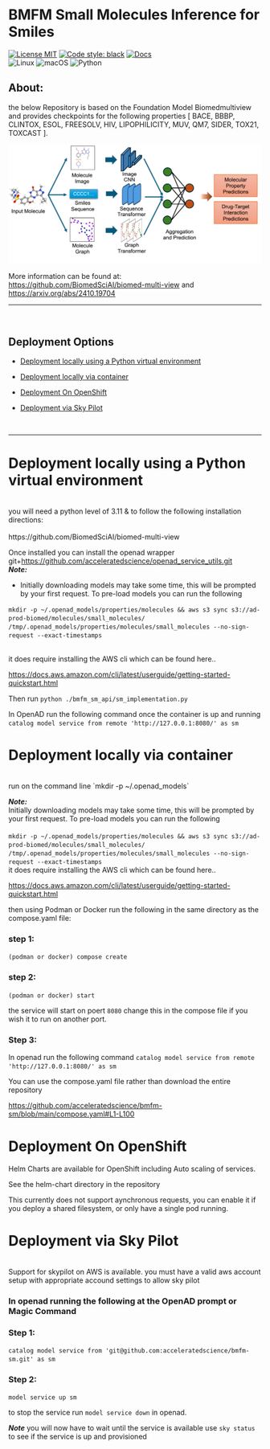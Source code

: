 # BMFM Small Molecules Inference for Smiles <!-- omit from toc -->
[![License MIT](https://img.shields.io/github/license/acceleratedscience/openad_service_utils)](https://opensource.org/licenses/MIT)
[![Code style: black](https://img.shields.io/badge/code%20style-black-000000.svg)](https://github.com/psf/black)
[![Docs](https://img.shields.io/badge/website-live-brightgreen)](https://acceleratedscience.github.io/openad-docs/) <br>
![Linux](https://img.shields.io/badge/Linux-FCC624?style=for-the-badge&logo=linux&logoColor=black)
![macOS](https://img.shields.io/badge/mac%20os-000000?style=for-the-badge&logo=macos&logoColor=F0F0F0)
![Python](https://img.shields.io/badge/python-3670A0?style=for-the-badge&logo=python&logoColor=ffdd54)

## About: <!-- omit from toc -->
the below Repository is based on the Foundation Model Biomedmultiview and provides checkpoints for the following properties [ BACE, BBBP, CLINTOX, ESOL, FREESOLV, HIV, LIPOPHILICITY, MUV, QM7, SIDER, TOX21, TOXCAST ].

![MultiView diagram](images/overview.png)


More information can be found at:<br> 
https://github.com/BiomedSciAI/biomed-multi-view and https://arxiv.org/abs/2410.19704

--- 
<br>

## Deployment Options <!-- omit from toc -->

<!-- toc -->

- [Deployment locally using a Python virtual environment](#deployment-locally-using-a-python-virtual-environment)

- [Deployment locally via container](#deployment-locally-via-container)

- [Deployment On OpenShift](#deployment-lon-openshift)

- [Deployment via Sky Pilot](#deployment-via-sky-pilot)

<!-- tocstop -->
<br>

--- 

# Deployment locally using a Python virtual environment 
<br>
you will need a python level of 3.11 & to follow the following installation directions:<br>
<br>
https://github.com/BiomedSciAI/biomed-multi-view
<br>

Once installed you can install the openad wrapper
git+https://github.com/acceleratedscience/openad_service_utils.git
<br>
***Note:*** <br>
- Initially downloading models may take some time, this will be prompted by your first request. To pre-load models you can run the following <br>

`mkdir -p ~/.openad_models/properties/molecules && aws s3 sync s3://ad-prod-biomed/molecules/small_molecules/ /tmp/.openad_models/properties/molecules/small_molecules --no-sign-request --exact-timestamps`

<br>
it does require installing the AWS cli which can be found here..<br>

https://docs.aws.amazon.com/cli/latest/userguide/getting-started-quickstart.html


Then run `python ./bmfm_sm_api/sm_implementation.py`


In OpenAD run the following command once the container is up and running
`catalog model service from remote 'http://127.0.0.1:8080/' as sm`


# Deployment locally via container
<br>
run on the command line `mkdir -p ~/.openad_models`

***Note:*** <br>
Initially downloading models may take some time, this will be prompted by your first request. To pre-load models you can run the following <br><br>
`mkdir -p ~/.openad_models/properties/molecules && aws s3 sync s3://ad-prod-biomed/molecules/small_molecules/ /tmp/.openad_models/properties/molecules/small_molecules --no-sign-request --exact-timestamps`
<br>
it does require installing the AWS cli which can be found here..

https://docs.aws.amazon.com/cli/latest/userguide/getting-started-quickstart.html

then using Podman or Docker run the following in the same directory as the compose.yaml file:
### step 1:
`(podman or docker) compose create`<br>
### step 2:
`(podman or docker) start`<br>

the service will start on poert `8080` change this in the compose file if you wish it to run on another port.
### Step 3:
In openad run the following command
`catalog model service from remote 'http://127.0.0.1:8080/' as sm`


You can use the compose.yaml file rather than download the entire repository

https://github.com/acceleratedscience/bmfm-sm/blob/main/compose.yaml#L1-L100



# Deployment On OpenShift
Helm Charts are available for OpenShift including Auto scaling of services.

See the helm-chart directory in the repository

This currently does not support aynchronous requests, you can enable it if you deploy a shared filesystem, or only have a single pod running.


# Deployment via Sky Pilot
<br>
Support for skypilot on AWS is available. you must have a valid aws account setup with appropriate accound settings to allow sky pilot

### In openad running the following at the OpenAD prompt or Magic Command
### Step 1:
`catalog model service from 'git@github.com:acceleratedscience/bmfm-sm.git' as sm`<br>
### Step 2: 
`model service up sm` <br>

to stop the service run `model service down` in openad.

***Note*** you will now have to wait until the service is available use `sky status` to see if the service is up and provisioned

